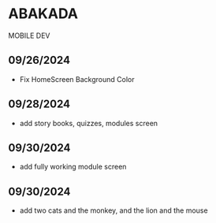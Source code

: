 # ABAKADA
MOBILE DEV


## 09/26/2024

 - Fix HomeScreen Background Color

## 09/28/2024

 - add story books, quizzes, modules screen

## 09/30/2024

 - add fully working module screen

## 09/30/2024

- add two cats and the monkey, and the lion and the mouse
